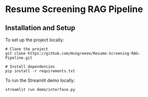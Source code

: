 # Resume Screening RAG Pipeline

## Installation and Setup

To set up the project locally:
```
# Clone the project
git clone https://github.com/Hungreeee/Resume-Screening-RAG-Pipeline.git

# Install dependencies
pip install -r requirements.txt
```

To run the Streamlit demo locally:
```
streamlit run demo/interface.py
```